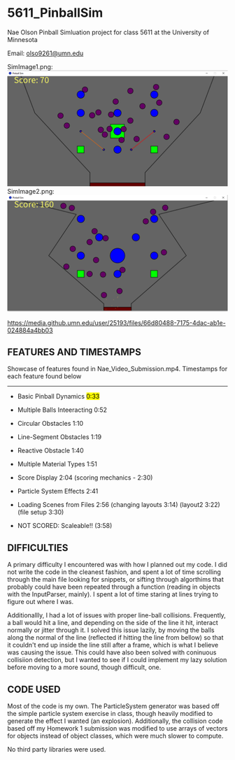 # 5611_PinballSim
Nae Olson Pinball Simluation project for class 5611 at the University of Minnesota

Email: olso9261@umn.edu

SimImage1.png: ![Alt](/SimImage1.png "Image")
SimImage2.png: ![Alt](/SimImage2.png "Image")


https://media.github.umn.edu/user/25193/files/66d80488-7175-4dac-ab1e-024884a4bb03

## FEATURES AND TIMESTAMPS
Showcase of features found in Nae_Video_Submission.mp4. Timestamps for each feature found below

---

* Basic Pinball Dynamics <mark>0:33</mark>
* Multiple Balls Inteeracting 0:52
* Circular Obstacles 1:10
* Line-Segment Obstacles 1:19
* Reactive Obstacle 1:40
* Multiple Material Types 1:51
* Score Display 2:04 (scoring mechanics - 2:30)
* Particle System Effects 2:41
* Loading Scenes from Files 2:56 (changing layouts 3:14) (layout2 3:22) (file setup 3:30)

* NOT SCORED: Scaleable!! (3:58)

## DIFFICULTIES
A primary difficulty I encountered was with how I planned out my code. I did not write the code in the cleanest fashion, and spent a lot of time scrolling through the main file looking for snippets, or sifting through algorthims that probably could have been repeated through a function (reading in objects with the InputParser, mainly). I spent a lot of time staring at lines trying to figure out where I was.

Additionallly, I had a lot of issues with proper line-ball collisions. Frequently, a ball would hit a line, and depending on the side of the line it hit, interact normally or jitter through it. I solved this issue lazily, by moving the balls along the normal of the line (reflected if hitting the line from bellow) so that it couldn't end up inside the line still after a frame, which is what I believe was causing the issue. This could have also been solved with coninuous collisiion detection, but I wanted to see if I could implement my lazy solution before moving to a more sound, though difficult, one.

## CODE USED
Most of the code is my own. The ParticleSystem generator was based off the simple particle system exercise in class, though heavily modified to generate the effect I wanted (an explosion). Additionally, the collision code based off my Homework 1 submission was modified to use arrays of vectors for objects instead of object classes, which were much slower to compute.

No third party libraries were used.
